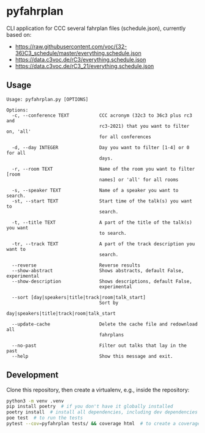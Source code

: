 # pyfahrplan

CLI application for CCC several fahrplan files (schedule.json), currently based on:

 - https://raw.githubusercontent.com/voc/{32-36}C3_schedule/master/everything.schedule.json
 - https://data.c3voc.de/rC3/everything.schedule.json
 - https://data.c3voc.de/rC3_21/everything.schedule.json

## Usage

```
Usage: pyfahrplan.py [OPTIONS]

Options:
  -c, --conference TEXT           CCC acronym (32c3 to 36c3 plus rc3 and
                                  rc3-2021) that you want to filter on, 'all'
                                  for all conferences

  -d, --day INTEGER               Day you want to filter [1-4] or 0 for all
                                  days.

  -r, --room TEXT                 Name of the room you want to filter [room
                                  names] or 'all' for all rooms

  -s, --speaker TEXT              Name of a speaker you want to search.
  -st, --start TEXT               Start time of the talk(s) you want to
                                  search.

  -t, --title TEXT                A part of the title of the talk(s) you want
                                  to search.

  -tr, --track TEXT               A part of the track description you want to
                                  search.

  --reverse                       Reverse results
  --show-abstract                 Shows abstracts, default False, experimental
  --show-description              Shows descriptions, default False,
                                  experimental

  --sort [day|speakers|title|track|room|talk_start]
                                  Sort by
                                  day|speakers|title|track|room|talk_start

  --update-cache                  Delete the cache file and redownload all
                                  fahrplans

  --no-past                       Filter out talks that lay in the past
  --help                          Show this message and exit.
```

## Development

Clone this repository, then create a virtualenv, e.g., inside the repository:

```bash
python3 -m venv .venv
pip install poetry  # if you don't have it globally installed
poetry install  # install all dependencies, including dev dependencies
poe test  # to run the tests
pytest --cov=pyfahrplan tests/ && coverage html  # to create a coverage report
```
